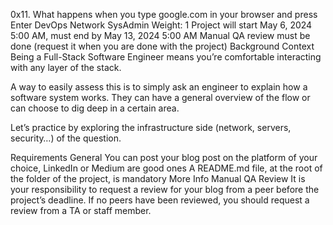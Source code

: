 0x11. What happens when you type google.com in your browser and press Enter
DevOps
Network
SysAdmin
 Weight: 1
 Project will start May 6, 2024 5:00 AM, must end by May 13, 2024 5:00 AM
 Manual QA review must be done (request it when you are done with the project)
Background Context
Being a Full-Stack Software Engineer means you’re comfortable interacting with any layer of the stack.

A way to easily assess this is to simply ask an engineer to explain how a software system works. They can have a general overview of the flow or can choose to dig deep in a certain area.

Let’s practice by exploring the infrastructure side (network, servers, security…) of the question.



Requirements
General
You can post your blog post on the platform of your choice, LinkedIn or Medium are good ones
A README.md file, at the root of the folder of the project, is mandatory
More Info
Manual QA Review
It is your responsibility to request a review for your blog from a peer before the project’s deadline. If no peers have been reviewed, you should request a review from a TA or staff member.
